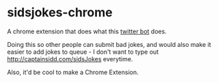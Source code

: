 # sidsjokes-chrome

A chrome extension that does what this [twitter bot](https://github.com/sidgonuts/sidsjokes) does.

Doing this so other people can submit bad jokes, and would also make it easier to
add jokes to queue - I don't want to type out http://captainsidd.com/sidsJokes everytime.

Also, it'd be cool to make a Chrome Extension. 
